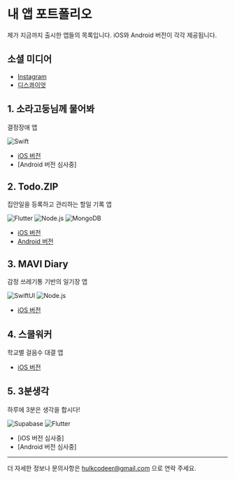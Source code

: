 
<!--내용 부분-->

# 내 앱 포트폴리오

제가 지금까지 출시한 앱들의 목록입니다. iOS와 Android 버전이 각각 제공됩니다.

## 소셜 미디어

- [Instagram](https://www.instagram.com/mixdropsapp/)
- [디스콰이엇](https://disquiet.io/@hulkcodeer)

## 1. 소라고둥님께 물어봐

결정장애 앱

![Swift](https://img.shields.io/badge/Swift-FA7343?style=for-the-badge&logo=swift&logoColor=white)

- [iOS 버전](https://apps.apple.com/kr/app/%EC%86%8C%EB%9D%BC%EA%B3%A0%EB%91%A5%EB%8B%98%EA%BB%98-%EB%AC%BC%EC%96%B4%EB%B4%90/id1588531143)
- [Android 버전 심사중]

## 2. Todo.ZIP

집안일을 등록하고 관리하는 할일 기록 앱

![Flutter](https://img.shields.io/badge/Flutter-02569B?style=for-the-badge&logo=flutter&logoColor=white)
![Node.js](https://img.shields.io/badge/Node.js-339933?style=for-the-badge&logo=nodedotjs&logoColor=white)
![MongoDB](https://img.shields.io/badge/MongoDB-4EA94B?style=for-the-badge&logo=mongodb&logoColor=white)

- [iOS 버전](https://apps.apple.com/kr/app/todo-zip/id6497788536)
- [Android 버전](https://play.google.com/store/apps/details?id=com.mixdrops.tododotzip)

## 3. MAVI Diary

감정 쓰레기통 기반의 일기장 앱

![SwiftUI](https://img.shields.io/badge/SwiftUI-F05138?style=for-the-badge&logo=swift&logoColor=white)
![Node.js](https://img.shields.io/badge/Node.js-339933?style=for-the-badge&logo=nodedotjs&logoColor=white)

- [iOS 버전](https://apps.apple.com/us/app/mavi-diary/id6572300394)

## 4. 스쿨워커

학교별 걸음수 대결 앱

- [iOS 버전](https://apps.apple.com/kr/app/%EC%8A%A4%EC%BF%A8%EC%9B%8C%EC%BB%A4/id6557081525)

## 5. 3분생각

하루에 3분은 생각을 합시다!

![Supabase](https://img.shields.io/badge/Supabase-3ECF8E?style=for-the-badge&logo=supabase&logoColor=white)
![Flutter](https://img.shields.io/badge/Flutter-02569B?style=for-the-badge&logo=flutter&logoColor=white)

- [iOS 버전 심사중]
- [Android 버전 심사중]

---

더 자세한 정보나 문의사항은 hulkcodeer@gmail.com 으로 연락 주세요.

<br>

